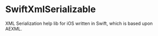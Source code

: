 # SwiftXmlSerializable
XML Serialization help lib for iOS written in Swift, which is based upon AEXML.
